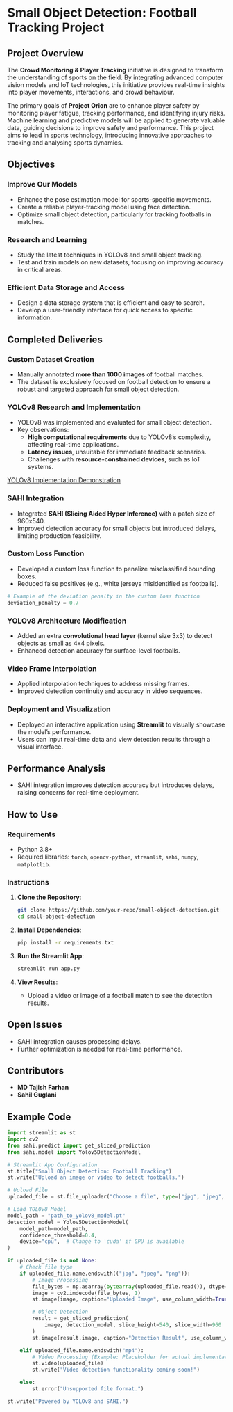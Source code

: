 
# Small Object Detection: Football Tracking Project

## Project Overview
The **Crowd Monitoring & Player Tracking** initiative is designed to transform the understanding of sports on the field. By integrating advanced computer vision models and IoT technologies, this initiative provides real-time insights into player movements, interactions, and crowd behaviour.

The primary goals of **Project Orion** are to enhance player safety by monitoring player fatigue, tracking performance, and identifying injury risks. Machine learning and predictive models will be applied to generate valuable data, guiding decisions to improve safety and performance. This project aims to lead in sports technology, introducing innovative approaches to tracking and analysing sports dynamics.



## Objectives

### Improve Our Models
- Enhance the pose estimation model for sports-specific movements.
- Create a reliable player-tracking model using face detection.
- Optimize small object detection, particularly for tracking footballs in matches.

### Research and Learning
- Study the latest techniques in YOLOv8 and small object tracking.
- Test and train models on new datasets, focusing on improving accuracy in critical areas.

### Efficient Data Storage and Access
- Design a data storage system that is efficient and easy to search.
- Develop a user-friendly interface for quick access to specific information.


## Completed Deliveries

### Custom Dataset Creation
- Manually annotated **more than 1000 images** of football matches.
- The dataset is exclusively focused on football detection to ensure a robust and targeted approach for small object detection.

### YOLOv8 Research and Implementation
- YOLOv8 was implemented and evaluated for small object detection.
- Key observations:
  - **High computational requirements** due to YOLOv8’s complexity, affecting real-time applications.
  - **Latency issues**, unsuitable for immediate feedback scenarios.
  - Challenges with **resource-constrained devices**, such as IoT systems.

[YOLOv8 Implementation Demonstration](https://youtu.be/c2xUFhsoxuU)

### SAHI Integration
- Integrated **SAHI (Slicing Aided Hyper Inference)** with a patch size of 960x540.
- Improved detection accuracy for small objects but introduced delays, limiting production feasibility.

### Custom Loss Function
- Developed a custom loss function to penalize misclassified bounding boxes.
- Reduced false positives (e.g., white jerseys misidentified as footballs).

```python
# Example of the deviation penalty in the custom loss function
deviation_penalty = 0.7
```

### YOLOv8 Architecture Modification
- Added an extra **convolutional head layer** (kernel size 3x3) to detect objects as small as 4x4 pixels.
- Enhanced detection accuracy for surface-level footballs.

### Video Frame Interpolation
- Applied interpolation techniques to address missing frames.
- Improved detection continuity and accuracy in video sequences.

### Deployment and Visualization
- Deployed an interactive application using **Streamlit** to visually showcase the model’s performance.
- Users can input real-time data and view detection results through a visual interface.



## Performance Analysis
- SAHI integration improves detection accuracy but introduces delays, raising concerns for real-time deployment.



## How to Use

### Requirements
- Python 3.8+
- Required libraries: `torch`, `opencv-python`, `streamlit`, `sahi`, `numpy`, `matplotlib`.

### Instructions
1. **Clone the Repository**:
   ```bash
   git clone https://github.com/your-repo/small-object-detection.git
   cd small-object-detection
   ```

2. **Install Dependencies**:
   ```bash
   pip install -r requirements.txt
   ```

3. **Run the Streamlit App**:
   ```bash
   streamlit run app.py
   ```

4. **View Results**:
   - Upload a video or image of a football match to see the detection results.



## Open Issues
- SAHI integration causes processing delays.
- Further optimization is needed for real-time performance.



## Contributors
- **MD Tajish Farhan**
- **Sahil Guglani**



## Example Code

```python
import streamlit as st
import cv2
from sahi.predict import get_sliced_prediction
from sahi.model import Yolov5DetectionModel

# Streamlit App Configuration
st.title("Small Object Detection: Football Tracking")
st.write("Upload an image or video to detect footballs.")

# Upload File
uploaded_file = st.file_uploader("Choose a file", type=["jpg", "jpeg", "png", "mp4"])

# Load YOLOv8 Model
model_path = "path_to_yolov8_model.pt"
detection_model = Yolov5DetectionModel(
    model_path=model_path,
    confidence_threshold=0.4,
    device="cpu",  # Change to 'cuda' if GPU is available
)

if uploaded_file is not None:
    # Check file type
    if uploaded_file.name.endswith(("jpg", "jpeg", "png")):
        # Image Processing
        file_bytes = np.asarray(bytearray(uploaded_file.read()), dtype=np.uint8)
        image = cv2.imdecode(file_bytes, 1)
        st.image(image, caption="Uploaded Image", use_column_width=True)

        # Object Detection
        result = get_sliced_prediction(
            image, detection_model, slice_height=540, slice_width=960
        )
        st.image(result.image, caption="Detection Result", use_column_width=True)

    elif uploaded_file.name.endswith("mp4"):
        # Video Processing (Example: Placeholder for actual implementation)
        st.video(uploaded_file)
        st.write("Video detection functionality coming soon!")

    else:
        st.error("Unsupported file format.")

st.write("Powered by YOLOv8 and SAHI.")
```
